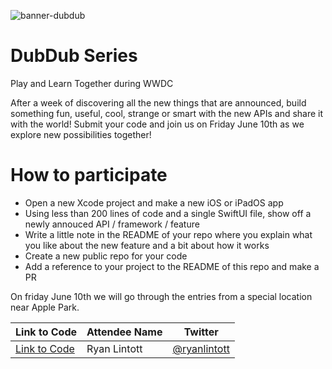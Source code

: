 ![banner-dubdub](https://user-images.githubusercontent.com/170948/172692793-959c85ba-c0a4-491d-ab3e-af038c33473e.png)

# DubDub Series

Play and Learn Together during WWDC

After a week of discovering all the new things that are announced, build something fun, useful, cool, strange or smart with the new APIs and share it with the world! Submit your code and join us on Friday June 10th as we explore new possibilities together!

# How to participate

- Open a new Xcode project and make a new iOS or iPadOS app
- Using less than 200 lines of code and a single SwiftUI file, show off a newly annouced API / framework / feature
- Write a little note in the README of your repo where you explain what you like about the new feature and a bit about how it works
- Create a new public repo for your code
- Add a reference to your project to the README of this repo and make a PR

On friday June 10th we will go through the entries from a special location near Apple Park.

| Link to Code  | Attendee Name | Twitter                                   |
|-------------|----------------|------------------------------------------------|
| [Link to Code](https://github.com/ryanlintott/LayoutThatFits)  | Ryan Lintott | [@ryanlintott](https://www.twitter.com/ryanlintott) | <br/>
